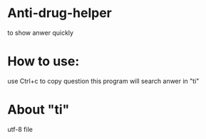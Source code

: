 # Anti-drug-helper
to show anwer quickly
# How to use:
  use Ctrl+c to copy question
  this program will search anwer in "ti"
# About "ti"
  utf-8 file

